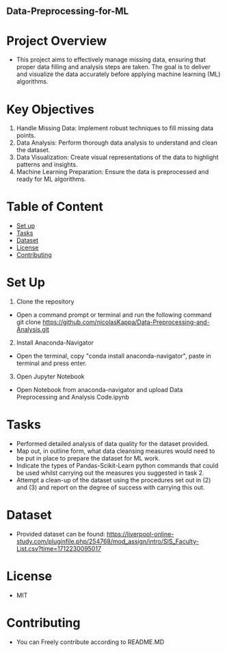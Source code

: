 ## Data-Preprocessing-for-ML

# Project Overview
- This project aims to effectively manage missing data, ensuring that proper data filling and analysis steps are taken. The goal is to deliver and visualize the data accurately before applying machine learning (ML) algorithms.

# Key Objectives
1. Handle Missing Data: Implement robust techniques to fill missing data points.
2. Data Analysis: Perform thorough data analysis to understand and clean the dataset.
3. Data Visualization: Create visual representations of the data to highlight patterns and insights.
4. Machine Learning Preparation: Ensure the data is preprocessed and ready for ML algorithms.

# Table of Content
- [Set up](#Set-up)
- [Tasks](#Tasks)
- [Dataset](#dataset)
- [License](#License)
- [Contributing](#Contributing)


# Set Up
1. Clone the repository
- Open a command prompt or terminal and run the following command\
git clone https://github.com/nicolasKappa/Data-Preprocessing-and-Analysis.git

2. Install Anaconda-Navigator
- Open the terminal, copy "conda install anaconda-navigator", paste in terminal and press enter.

3. Open Jupyter Notebook 
- Open Notebook from anaconda-navigator and upload Data Preprocessing and Analysis Code.ipynb



# Tasks 
- Performed detailed analysis of data quality for the dataset provided.
- Map out, in outline form, what data cleansing measures would need to be put in place to prepare the dataset for ML work.
- Indicate the types of Pandas-Scikit-Learn python commands that could be used whilst carrying out the measures you suggested in task 2.
- Attempt a clean-up of the dataset using the procedures set out in (2) and (3) and report on the degree of success with carrying this out.

# Dataset
- Provided dataset can be found:  https://liverpool-online-study.com/pluginfile.php/254768/mod_assign/intro/SIS_Faculty-List.csv?time=1712230095017

# License 
- MIT

# Contributing
- You can Freely contribute according to README.MD
